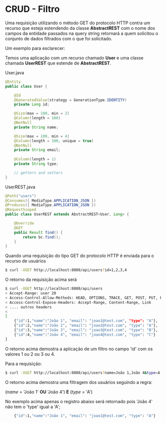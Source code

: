 # CRUD - Filtro

Uma requisição utilizando o método GET do protocolo HTTP contra um recurso que esteja estendendo da classe **AbstractREST** com o nome dos campos da entidade passados na query string retornará a quem solicitou o conjunto de dados filtrados com o que foi solicitado.

Um exemplo para esclarecer:

Temos uma aplicação com um recurso chamado **User** e uma classe chamada **UserREST** que estende de **AbstractREST**.

User.java
``` java
@Entity
public class User {

    @Id
    @GeneratedValue(strategy = GenerationType.IDENTITY)    
    private Long id;

    @Size(max = 100, min = 2)
    @Column(length = 100)
    @NotNull
    private String name;

    @Size(max = 100, min = 4)
    @Column(length = 100, unique = true)
    @NotNull
    private String email;
    
    @Column(length = 1)    
    private String type;

    // getters and setters
}
```

UserREST.java
``` java
@Path("users")
@Consumes({ MediaType.APPLICATION_JSON })
@Produces({ MediaType.APPLICATION_JSON })
@RequestScoped
public class UserREST extends AbstractREST<User, Long> {

    @Override
    @GET    
    public Result find() {
        return bc.find();
    }
}
```

Quando uma requisição do tipo GET do protocolo HTTP é enviada para o recurso de usuários

``` bash
$ curl -XGET http://localhost:8080/api/users?id=1,2,3,4
```

O retorno da requisição acima será

``` bash
$ curl -XGET http://localhost:8080/api/users
< Accept-Range: user 20
< Access-Control-Allow-Methods: HEAD, OPTIONS, TRACE, GET, POST, PUT, PATCH, DELETE
< Access-Control-Expose-Headers: Accept-Range, Content-Range, Link
< .... outros headers
< 
[
    {"id":1,"name":"João 1", "email": "joao1@test.com", "type": "A"},
    {"id":2,"name":"João 2", "email": "joao2@test.com", "type": "A"},
    {"id":3,"name":"João 3", "email": "joao3@test.com", "type": "B"},
    {"id":4,"name":"João 4", "email": "joao4@test.com", "type": "C"}
]
```

O retorno acima demostra a aplicação de um filtro no campo 'id' com os valores 1 ou 2 ou 3 ou 4.

Para a requisição:

``` bash
$ curl -XGET http://localhost:8080/api/users?name=João 1,João 4&type=A
```

O retorno acima demostra uma filtragem dos usuários seguindo a regra:

(*name* = 'João 1' **OU** 'João 4') **E** (*type* = 'A')

No exemplo acima apenas o registro abaixo será retornado pois 'João 4' não tem o 'type' igual a 'A';

``` bash
    {"id":1,"name":"João 1", "email": "joao1@test.com", "type": "A"}
```

